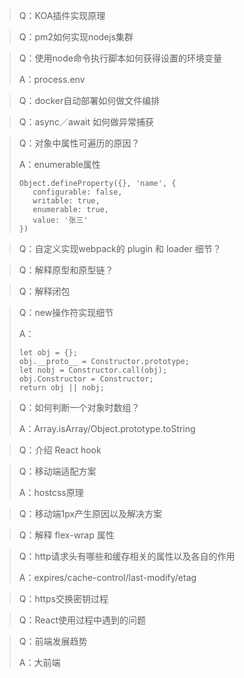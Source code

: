 > Q：KOA插件实现原理

> Q：pm2如何实现nodejs集群

> Q：使用node命令执行脚本如何获得设置的环境变量
>
> A：process.env

> Q：docker自动部署如何做文件编排

> Q：async／await 如何做异常捕获

> Q：对象中属性可遍历的原因？
> 
> A：enumerable属性
> ```
> Object.defineProperty({}, 'name', {
>    configurable: false,
>    writable: true,
>    enumerable: true,
>    value: '张三'
> })
> ```

> Q：自定义实现webpack的 plugin 和 loader 细节？

> Q：解释原型和原型链？

> Q：解释闭包

> Q：new操作符实现细节
>
> A：
> ```
> let obj = {};
> obj.__proto__ = Constructor.prototype;
> let nobj = Constructor.call(obj);
> obj.Constructor = Constructor;
> return obj || nobj;
> ```

> Q：如何判断一个对象时数组？
>
> A：Array.isArray/Object.prototype.toString

> Q：介绍 React hook

> Q：移动端适配方案
>
> A：hostcss原理

> Q：移动端1px产生原因以及解决方案

> Q：解释 flex-wrap 属性

> Q：http请求头有哪些和缓存相关的属性以及各自的作用
>
> A：expires/cache-control/last-modify/etag

> Q：https交换密钥过程

> Q：React使用过程中遇到的问题

> Q：前端发展趋势
>
> A：大前端